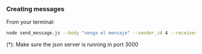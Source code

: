 ### Creating messages

From your terminal:

```bash
node send_message.js --body "venga el mensaje" --sender_id 4 --receiver_id 1
```

(*): Make sure the json server is running in port 3000
